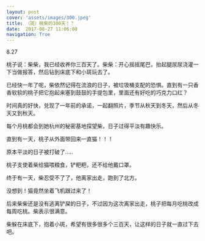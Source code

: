 ```yaml
---
layout: post
cover: 'assets/images/300.jpeg'
title: （斑）桃柴的300天！？
date:  2017-08-27 11:06:00
navigation: True
---
```


8.27

桃子说：柴柴，我已经收养你三百天了。柴柴：开心摇摇尾巴，抬起腿尿尿浇灌一下当做报答，然后钻到床底下和小斑玩去了。

已经快一年了呢，柴依然记得在流浪的日子，被垃圾桶支配的恐惧。直到有一只香香软软的桃子把它抱起来塞到鼓鼓的手提包里，里面还有好吃的巧克力口红？

时间真的好快，兑现了一年前的承诺，一起翻照片，季节从秋天到冬天，然后从冬天又到秋天。

每个月桃都会到她杭州的秘密基地探望柴，日子过得平淡有趣快乐。

直到有一天，桃子从外面带回来一直猫！！！

原本平淡的日子被打破了.....

桃子支使着柴给猫喂粮食，铲粑粑，还不给他戴口罩。

终于有一天，柴忍受不了了，他离家出走，跑到了北方。

没想到！猫竟然坐着飞机跟过来了！

后来柴柴还是没有逃离铲屎的日子，不过因为这次离家出走，桃子把每月吃桃改成每周吃桃。柴表示很满意。

柴躲在床底下，抱着小斑，希望有很多很多个三百天，让这样的日子就一直过下去吧。
